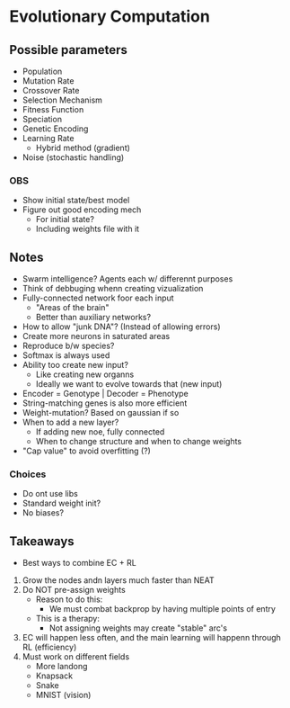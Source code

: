 # Evolutionary Computation

## Possible parameters
- Population
- Mutation Rate
- Crossover Rate
- Selection Mechanism
- Fitness Function
- Speciation
- Genetic Encoding
- Learning Rate
	-  Hybrid method (gradient)
- Noise (stochastic handling)

### OBS
- Show initial state/best model
- Figure out good encoding mech
	- For initial state?
	- Including weights file with it

## Notes
- Swarm intelligence? Agents each w/ differennt purposes
- Think of debbuging whenn creating vizualization
- Fully-connected network foor each input
	- "Areas of the brain"
	- Better than auxiliary networks?
- How to allow "junk DNA"? (Instead of allowing errors)
- Create more neurons in saturated areas
- Reproduce b/w species?
- Softmax is always used
- Ability too create new input?
	- Like creating new organns
	- Ideally we want to evolve towards that (new input)
- Encoder = Genotype | Decoder = Phenotype
- String-matching genes is also more efficient
- Weight-mutation? Based on gaussian if so
- When to add a  new layer?
	- If adding new noe, fully connected
	- When to change structure and when to change weights
- "Cap value" to avoid overfitting (?)

### Choices
- Do ont use libs
- Standard weight init?
- No biases?

## Takeaways
- Best ways to combine EC + RL

1. Grow the nodes andn layers much faster than NEAT
2. Do NOT pre-assign weights
	- Reason to do this:
		- We must combat backprop by having multiple points of entry
	- This is a therapy:
		- Not assigning weights may create "stable" arc's 
3. EC will happen less often, and the main learning will happenn through RL (efficiency)
4. Must work on different fields
	- More landong
	- Knapsack
	- Snake
	- MNIST (vision)
